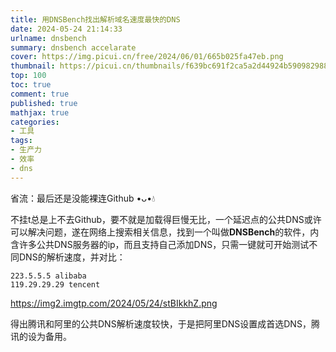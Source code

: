 ```yaml
---
title: 用DNSBench找出解析域名速度最快的DNS
date: 2024-05-24 21:14:33
urlname: dnsbench
summary: dnsbench accelarate
cover: https://img.picui.cn/free/2024/06/01/665b025fa47eb.png
thumbnail: https://picui.cn/thumbnails/f639bc691f2ca5a2d44924b590982988.png
top: 100
toc: true
comment: true
published: true
mathjax: true
categories:
- 工具
tags:
- 生产力
- 效率
- dns
---
```

省流：最后还是没能裸连Github •ᴗ•💧
<!--more-->

不挂t总是上不去Github，要不就是加载得巨慢无比，一个延迟点的公共DNS或许可以解决问题，遂在网络上搜索相关信息，找到一个叫做**DNSBench**的软件，内含许多公共DNS服务器的ip，而且支持自己添加DNS，只需一键就可开始测试不同DNS的解析速度，并对比：
```
223.5.5.5 alibaba
119.29.29.29 tencent
```
https://img2.imgtp.com/2024/05/24/stBIkkhZ.png

得出腾讯和阿里的公共DNS解析速度较快，于是把阿里DNS设置成首选DNS，腾讯的设为备用。